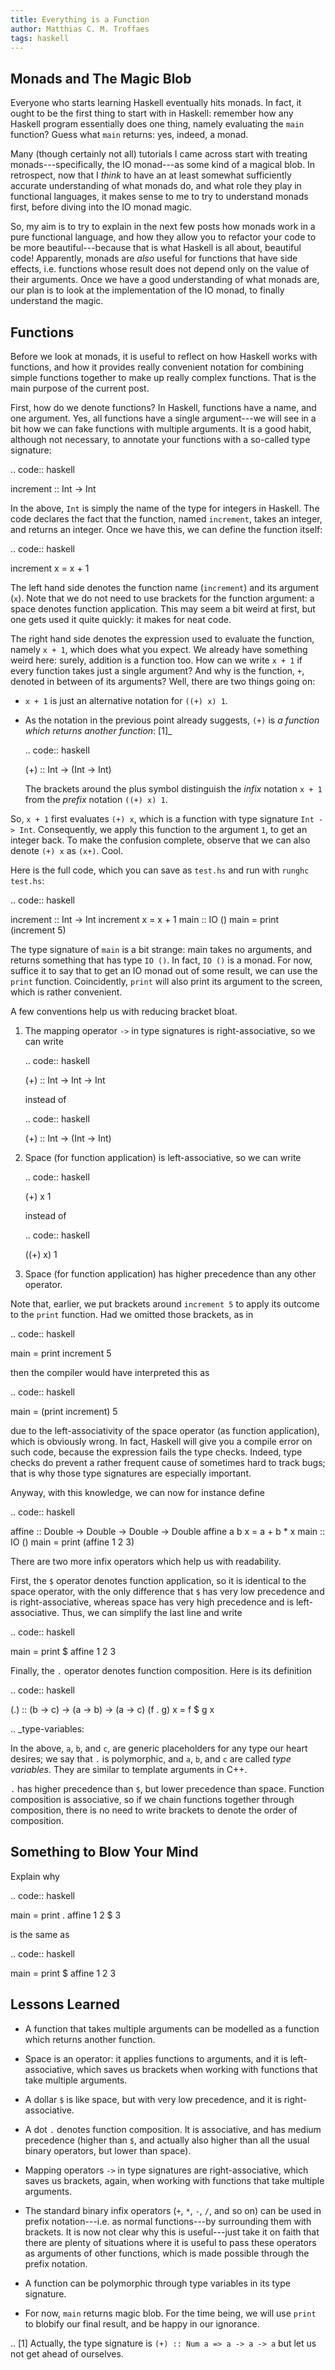 ```yaml
---
title: Everything is a Function
author: Matthias C. M. Troffaes
tags: haskell
---
```


Monads and The Magic Blob
-------------------------

Everyone who starts learning Haskell eventually hits monads.
In fact, it ought to be the first thing to start with in Haskell:
remember how any Haskell program essentially does one thing, namely
evaluating the ``main`` function?
Guess what ``main`` returns: yes, indeed, a monad.

Many (though certainly not all) tutorials I came across
start with treating monads---specifically, the IO monad---as
some kind of a magical blob.
In retrospect, now that I *think* to have an at least somewhat
sufficiently accurate understanding of
what monads do, and what role they play in functional languages,
it makes sense to me to try to understand monads first,
before diving into the IO monad magic.

So, my aim is to try to explain in the next few posts how monads work
in a pure functional language,
and how they allow you to refactor your code to be more beautiful---because
that is what Haskell is all about, beautiful code!
Apparently, monads are *also* useful for functions that have side effects,
i.e. functions whose result
does not depend only on the value of their arguments.
Once we have a good understanding of what monads are,
our plan is to look at the implementation of the IO monad,
to finally understand the magic.

Functions
---------

Before we look at monads,
it is useful to reflect on how Haskell works with functions,
and how it provides really convenient notation
for combining simple functions together to make up really complex functions.
That is the main purpose of the current post.

First, how do we denote functions?
In Haskell, functions have a name, and one argument.
Yes, all functions have a single argument---we will see in a bit how we
can fake functions with multiple arguments.
It is a good habit, although not necessary, to annotate your functions
with a so-called type signature:

.. code:: haskell

  increment :: Int -> Int

In the above, ``Int`` is simply the name of the type for integers in Haskell.
The code declares the fact that the function, named ``increment``,
takes an integer, and returns an integer.
Once we have this, we can define the function itself:

.. code:: haskell

  increment x = x + 1

The left hand side denotes the function name (``increment``)
and its argument (``x``).
Note that we do not need to use brackets for the function argument:
a space denotes function application.
This may seem a bit weird at first,
but one gets used it quite quickly:
it makes for neat code.

The right hand side denotes the expression used to evaluate the function,
namely ``x + 1``, which does what you expect.
We already have something weird here: surely, addition is a function too.
How can we write ``x + 1`` if every function takes just a single argument?
And why is the function, ``+``, denoted in between of its arguments?
Well, there are two things going on:

* ``x + 1`` is just an alternative notation for ``((+) x) 1``.

* As the notation in the previous point already suggests,
  ``(+)`` is *a function which returns another function*:
  [1]_

  .. code:: haskell

    (+) :: Int -> (Int -> Int)

  The brackets around the plus symbol
  distinguish the *infix* notation
  ``x + 1`` from the *prefix* notation ``((+) x) 1``.

So, ``x + 1`` first evaluates ``(+) x``,
which is a function with type signature ``Int -> Int``.
Consequently, we apply this function to the argument ``1``,
to get an integer back.
To make the confusion complete,
observe that we can also denote ``(+) x`` as ``(x+)``.
Cool.

Here is the full code,
which you can save as ``test.hs`` and run with ``runghc test.hs``:

.. code:: haskell

  increment :: Int -> Int
  increment x = x + 1
  main :: IO ()
  main = print (increment 5)

The type signature of ``main`` is a bit strange: main takes no arguments,
and returns something that has type ``IO ()``.
In fact, ``IO ()`` is a monad.
For now, suffice it to say that
to get an IO monad out of some result, we can use the ``print`` function.
Coincidently, ``print`` will also print its argument to the screen,
which is rather convenient.

A few conventions help us with reducing bracket bloat.

1. The mapping operator ``->`` in type signatures is right-associative,
   so we can write

   .. code:: haskell

     (+) :: Int -> Int -> Int

   instead of

   .. code:: haskell

     (+) :: Int -> (Int -> Int)

2. Space (for function application) is left-associative,
   so we can write

   .. code:: haskell

     (+) x 1

   instead of

   .. code:: haskell

     ((+) x) 1

3. Space (for function application)
   has higher precedence than any other operator.

Note that, earlier, we put brackets around ``increment 5``
to apply its outcome to the ``print`` function. Had we omitted those brackets,
as in

.. code:: haskell

  main = print increment 5

then the compiler would have interpreted this as

.. code:: haskell

  main = (print increment) 5

due to the left-associativity of the space operator
(as function application),
which is obviously wrong.
In fact, Haskell will give you a compile error on such code,
because the expression fails the type checks.
Indeed, type checks do prevent a rather frequent cause
of sometimes hard to track bugs;
that is why those type signatures are especially important.

Anyway, with this knowledge, we can now for instance define

.. code:: haskell

  affine :: Double -> Double -> Double -> Double
  affine a b x = a + b * x
  main :: IO ()
  main = print (affine 1 2 3)

There are two more infix operators which help us with readability.

First, the ``$`` operator denotes function application,
so it is identical to the space operator,
with the only difference that ``$`` has very low precedence
and is right-associative,
whereas space has very high precedence
and is left-associative.
Thus, we can simplify the last line and write

.. code:: haskell

  main = print $ affine 1 2 3

Finally, the ``.`` operator denotes function composition.
Here is its definition

.. code:: haskell

  (.) :: (b -> c) -> (a -> b) -> (a -> c)
  (f . g) x = f $ g x

.. _type-variables:

In the above, ``a``, ``b``, and ``c``, are generic placeholders
for any type our heart desires; we say that ``.`` is polymorphic,
and ``a``, ``b``, and ``c`` are called *type variables*.
They are similar to template arguments in C++.

``.`` has higher precedence than ``$``, but lower precedence
than space.
Function composition is associative, so if we chain functions together
through composition, there is no need to write brackets to denote
the order of composition.

Something to Blow Your Mind
---------------------------

Explain why

.. code:: haskell

  main = print . affine 1 2 $ 3

is the same as

.. code:: haskell

  main = print $ affine 1 2 3

Lessons Learned
---------------

* A function that takes multiple arguments can be modelled as a
  function which returns another function.

* Space is an operator: it applies functions to arguments, and it
  is left-associative, which saves us brackets when working with functions
  that take multiple arguments.

* A dollar ``$`` is like space, but with very low precedence, and it is
  right-associative.

* A dot ``.`` denotes function composition. It is associative,
  and has medium precedence (higher than ``$``, and actually also
  higher than all the usual binary operators, but lower than space).

* Mapping operators ``->`` in type signatures are right-associative, which
  saves us brackets, again, when working with functions that take
  multiple arguments.

* The standard binary infix operators (``+``, ``*``, ``-``, ``/``,
  and so on) can be used
  in prefix notation---i.e. as normal functions---by
  surrounding them with brackets.
  It is now not clear why this is useful---just take it on faith that
  there are plenty of situations where
  it is useful to pass these operators as arguments of other functions,
  which is made possible through the prefix notation.

* A function can be polymorphic through type variables in its type signature.

* For now, ``main`` returns magic blob.
  For the time being, we will use ``print`` to blobify our final result,
  and be happy in our ignorance.

.. [1] Actually, the type signature is ``(+) :: Num a => a -> a -> a``
       but let us not get ahead of ourselves.
